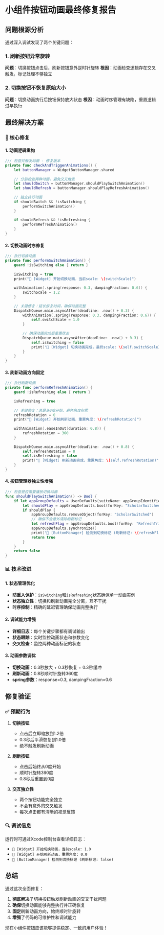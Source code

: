 # 小组件按钮动画最终修复报告

## 问题根源分析

通过深入调试发现了两个关键问题：

### 1. 刷新按钮异常旋转 
**问题**：切换按钮点击后，刷新按钮意外逆时针旋转
**根因**：动画检查逻辑存在交叉触发，标记处理不够独立

### 2. 切换按钮不恢复原始大小
**问题**：切换动画执行后按钮保持放大状态
**根因**：动画时序管理有缺陷，重置逻辑过早执行

## 最终解决方案

### 🔧 核心修复

#### 1. 动画逻辑重构
```swift
/// 检查并触发动画 - 修复版本
private func checkAndTriggerAnimations() {
    let buttonManager = WidgetButtonManager.shared
    
    // 分别检查两种动画，避免交叉触发
    let shouldSwitch = buttonManager.shouldPlaySwitchAnimation()
    let shouldRefresh = buttonManager.shouldPlayRefreshAnimation()
    
    // 独立执行动画
    if shouldSwitch && !isSwitching {
        performSwitchAnimation()
    }
    
    if shouldRefresh && !isRefreshing {
        performRefreshAnimation()
    }
}
```

#### 2. 切换动画时序修复
```swift
/// 执行切换动画
private func performSwitchAnimation() {
    guard !isSwitching else { return }
    
    isSwitching = true
    print("🎯 [Widget] 开始切换动画，当前scale: \(switchScale)")
    
    withAnimation(.spring(response: 0.3, dampingFraction: 0.6)) {
        switchScale = 1.2
    }
    
    // 关键修复：延长恢复时间，确保动画完整
    DispatchQueue.main.asyncAfter(deadline: .now() + 0.3) {
        withAnimation(.spring(response: 0.3, dampingFraction: 0.6)) {
            self.switchScale = 1.0
        }
        
        // 确保动画完成后重置状态
        DispatchQueue.main.asyncAfter(deadline: .now() + 0.3) {
            self.isSwitching = false
            print("🎯 [Widget] 切换动画完成，最终scale: \(self.switchScale)")
        }
    }
}
```

#### 3. 刷新动画方向固定
```swift
/// 执行刷新动画
private func performRefreshAnimation() {
    guard !isRefreshing else { return }
    
    isRefreshing = true
    
    // 关键修复：总是从0度开始，避免角度积累
    refreshRotation = 0
    print("🔄 [Widget] 开始刷新动画，重置角度: \(refreshRotation)")
    
    withAnimation(.easeInOut(duration: 0.8)) {
        refreshRotation = 360
    }
    
    DispatchQueue.main.asyncAfter(deadline: .now() + 0.8) {
        self.refreshRotation = 0
        self.isRefreshing = false
        print("🔄 [Widget] 刷新动画完成，重置角度: \(self.refreshRotation)")
    }
}
```

#### 4. 按钮管理器独立性增强
```swift
/// 检查是否需要播放切换动画
func shouldPlaySwitchAnimation() -> Bool {
    if let appGroupDefaults = UserDefaults(suiteName: appGroupIdentifier) {
        let shouldPlay = appGroupDefaults.bool(forKey: "ScholarSwitched")
        if shouldPlay {
            appGroupDefaults.removeObject(forKey: "ScholarSwitched")
            // 确保不会意外清除刷新标记
            let refreshFlag = appGroupDefaults.bool(forKey: "RefreshTriggered")
            appGroupDefaults.synchronize()
            print("🎯 [ButtonManager] 检测到切换标记 (刷新标记: \(refreshFlag))")
            return true
        }
    }
    return false
}
```

### 📊 技术改进

#### 1. 状态管理优化
- **防重入保护**：`isSwitching`和`isRefreshing`状态确保单一动画实例
- **状态独立性**：切换和刷新动画完全分离，互不干扰
- **时序控制**：精确的延迟管理确保动画完整执行

#### 2. 调试能力增强
- **详细日志**：每个关键步骤都有调试输出
- **状态跟踪**：实时监控动画状态和参数变化
- **交叉检查**：监控两种动画标记的状态

#### 3. 动画参数调优
- **切换动画**：0.3秒放大 + 0.3秒恢复 + 0.3秒缓冲
- **刷新动画**：0.8秒顺时针旋转360度
- **spring参数**：response=0.3, dampingFraction=0.6

## 修复验证

### ✅ 预期行为

1. **切换按钮**
   - 点击后立即缩放到1.2倍
   - 0.3秒后平滑恢复到1.0倍
   - 绝不触发刷新动画

2. **刷新按钮**
   - 点击后始终从0度开始
   - 顺时针旋转360度
   - 0.8秒后重置到0度

3. **交互独立性**
   - 两个按钮功能完全独立
   - 不会有意外的交叉触发
   - 每次点击都有清晰的视觉反馈

### 🔍 调试信息

运行时可通过Xcode控制台查看详细日志：
- `🎯 [Widget] 开始切换动画，当前scale: 1.0`
- `🔄 [Widget] 开始刷新动画，重置角度: 0.0`
- `🎯 [ButtonManager] 检测到切换标记 (刷新标记: false)`

## 总结

通过这次全面修复：

1. **彻底解决**了切换按钮触发刷新动画的交叉干扰问题
2. **确保**切换动画能够完整执行并正确恢复
3. **固定**刷新动画方向，始终顺时针旋转
4. **增强**了代码的可维护性和调试能力

现在小组件按钮应该能够提供稳定、一致的用户体验！
